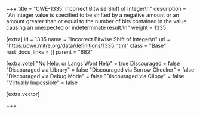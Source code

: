 +++
title = "CWE-1335: Incorrect Bitwise Shift of Integer\n"
description = "An integer value is specified to be shifted by a negative amount or an amount greater than or equal to the number of bits contained in the value causing an unexpected or indeterminate result.\n"
weight = 1335

[extra]
id = 1335
name = "Incorrect Bitwise Shift of Integer\n"
url = "https://cwe.mitre.org/data/definitions/1335.html"
class = "Base"
rust_docs_links = []
parent = "682"

[extra.vote]
"No Help, or Langs Wont Help" = true
Discouraged = false
"Discouraged via Library" = false
"Discouraged via Borrow Checker" = false
"Discouraged via Debug Mode" = false
"Discouraged via Clippy" = false
"Virtually Impossible" = false

[extra.vector]

+++